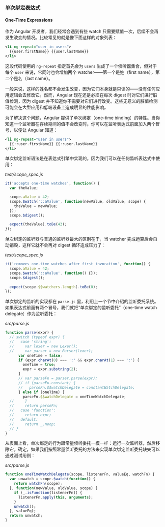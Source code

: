 ### 单次绑定表达式
#### One-Time Expressions

作为 Angular 开发者，我们经常会遇到有些 watch 只需要赋值一次，后续不会再发生改变的情况。比较常见的就是像下面这样的对象列表：

```xml
<li ng-repeat="user in users">
  {{user.firstName}} {{user.lastName}}
</li>
```

这段代码使用的 `ng-repeat` 指定首先会为 `users` 生成了一个侦听器集合，但对于每个 `user` 来说，它同时也会增加两个 watcher——第一个是姓（first name），第二个是名（last name）。

一般来说，这样的姓名都不会发生改变，因为它们本身就是只读的——没有任何应用逻辑会去修改它。然而，Angular 现在还是必须在每次 digest 时对它们进行脏值检测，因为 digest 并不知道你不需要对它们进行改变。这些无意义的脏值检测可能会在大型应用和低端设备上造成明显的性能影响。

为了解决这个问题，Angular 提供了单次绑定（one-time binding）的特性。当你知道一个监听器在存续期间的值不会改变时，你可以在监听表达式前面加入两个冒号，以便让 Angular 知道：

```xml
<li ng-repeat="user in users">
  {{::user.firstName}} {{::user.lastName}}
</li>
```

单次绑定监听语法是在表达式引擎中实现的，因为我们可以在任何监听表达式中使用：

_test/scope_spec.js_

```js
it('accepts one-time watches', function() {
  var theValue;

  scope.aValue = 42;
  scope.$watch('::aValue', function(newValue, oldValue, scope) {
    theValue = newValue;
  });
  scope.$digest();
  
  expect(theValue).toBe(42);
});
```

单次绑定的监听器与普通的监听器最大的区别在于，当 watcher 完成运算后会自动销毁，这样它就不会再对 digest 循环造成压力了：

_test/scope_spec.js_

```js
it('removes one-time watches after first invocation', function() {
  scope.aValue = 42;
  scope.$watch('::aValue', function() {});
  scope.$digest();
  
  expect(scope.$$watchers.length).toBe(0);
});
```

单次绑定的监听的实现都在 `parse.js` 里，利用上一个节中介绍的监听委托系统。如果表达式前面有两个冒号，我们就把“单次绑定的监听委托”（one-time watch delegate）作为监听委托：

_src/parse.js_

```js
function parse(expr) {
  // switch (typeof expr) {
  //   case 'string':
  //     var lexer = new Lexer();
  //     var parser = new Parser(lexer);
      var oneTime = false;
      if (expr.charAt(0) === ':' && expr.charAt(1) === ':') {
        oneTime = true;
        expr = expr.substring(2);
      }
      // var parseFn = parser.parse(expr);
      // if (parseFn.constant) {
      //   parseFn.$$watchDelegate = constantWatchDelegate;
      } else if (oneTime) {
        parseFn.$$watchDelegate = oneTimeWatchDelegate;
  //     }
  //     return parseFn;
  //   case 'function':
  //     return expr;
  //   default:
  //     return _.noop;
  // }
}
```

从表面上看，单次绑定的行为跟常量侦听委托一模一样：运行一次监听器，然后移除它。确定，如果我们按照常量侦听委托的方法来实现单次绑定监听委托缺失可以通过测试用例：

_src/parse.js_

```js
function oneTimeWatchDelegate(scope, listenerFn, valueEq, watchFn) {
  var unwatch = scope.$watch(function() {
    return watchFn(scope);
  }, function(newValue, oldValue, scope) {
    if (_.isFunction(listenerFn)) {
      listenerFn.apply(this, arguments);
    }
    unwatch();
  }, valueEq);
  return unwatch;
}
```